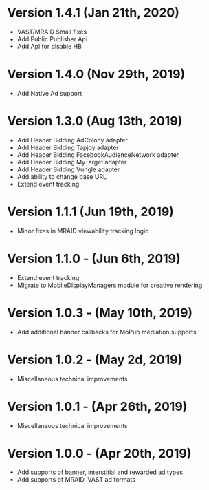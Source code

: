 # Version 1.4.1 (Jan 21th, 2020)

- VAST/MRAID Small fixes
- Add Public Publisher Api
- Add Api for disable HB

# Version 1.4.0 (Nov 29th, 2019)

- Add Native Ad support

# Version 1.3.0 (Aug 13th, 2019)

- Add Header Bidding AdColony adapter
- Add Header Bidding Tapjoy adapter
- Add Header Bidding FacebookAudienceNetwork adapter
- Add Header Bidding MyTarget adapter
- Add Header Bidding Vungle adapter
- Add ability to change base URL
- Extend event tracking

# Version 1.1.1 (Jun 19th, 2019)

- Minor fixes in MRAID viewability tracking logic

# Version 1.1.0 - (Jun 6th, 2019)

- Extend event tracking 
- Migrate to MobileDisplayManagers module for creative rendering

# Version 1.0.3 - (May 10th, 2019)

- Add additional banner callbacks for MoPub mediation supports

# Version 1.0.2 - (May 2d, 2019)

- Miscellaneous technical improvements

# Version 1.0.1 - (Apr 26th, 2019)

- Miscellaneous technical improvements

# Version 1.0.0 - (Apr 20th, 2019)

- Add supports of banner, interstitial and rewarded ad types
- Add supports of MRAID, VAST ad formats
